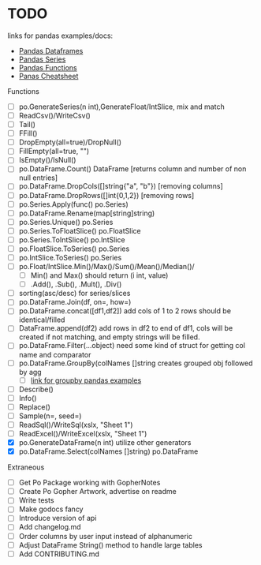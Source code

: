 # TODO

links for pandas examples/docs:

- [Pandas Dataframes](https://pandas.pydata.org/pandas-docs/stable/api.html#dataframe)
- [Pandas Series](https://pandas.pydata.org/pandas-docs/stable/api.html#series)
- [Pandas Functions](https://paulovasconcellos.com.br/28-useful-pandas-functions-you-might-not-know-de42c59db085)
- [Panas Cheatsheet](https://www.dataquest.io/blog/pandas-cheat-sheet/)

Functions

- [ ] po.GenerateSeries(n int),GenerateFloat/IntSlice, mix and match
- [ ] ReadCsv()/WriteCsv()
- [ ] Tail()
- [ ] FFill()
- [ ] DropEmpty(all=true)/DropNull()
- [ ] FillEmpty(all=true, "")
- [ ] IsEmpty()/IsNull()
- [ ] po.DataFrame.Count() DataFrame [returns column and number of non null entries]
- [ ] po.DataFrame.DropCols([]string{"a", "b"}) [removing columns]
- [ ] po.DataFrame.DropRows([]int{0,1,2}) [removing rows]
- [ ] po.Series.Apply(func() po.Series)
- [ ] po.DataFrame.Rename(map[string]string)
- [ ] po.Series.Unique() po.Series
- [ ] po.Series.ToFloatSlice() po.FloatSlice
- [ ] po.Series.ToIntSlice() po.IntSlice
- [ ] po.FloatSlice.ToSeries() po.Series
- [ ] po.IntSlice.ToSeries() po.Series
- [ ] po.Float/IntSlice.Min()/Max()/Sum()/Mean()/Median()/
  - [ ] Min() and Max() should return (i int, value)
  - [ ] .Add(), .Sub(), .Mult(), .Div()
- [ ] sorting(asc/desc) for series/slices
- [ ] po.DataFrame.Join(df, on=, how=)
- [ ] po.DataFrame.concat([df1,df2]) add cols of 1 to 2 rows should be identical/filled
- [ ] DataFrame.append(df2) add rows in df2 to end of df1, cols will be created if not matching, and empty strings will be filled.
- [ ] po.DataFrame.Filter(...object) need some kind of struct for getting col name and comparator
- [ ] po.DataFrame.GroupBy(colNames []string creates grouped obj followed by agg
  - [ ] [link for groupby pandas examples](https://towardsdatascience.com/pandas-tips-and-tricks-33bcc8a40bb9)
- [ ] Describe()
- [ ] Info()
- [ ] Replace()
- [ ] Sample(n=, seed=)
- [ ] ReadSql()/WriteSql(xslx, "Sheet 1")
- [ ] ReadExcel()/WriteExcel(xslx, "Sheet 1")
- [x] po.GenerateDataFrame(n int) utilize other generators
- [x] po.DataFrame.Select(colNames []string) po.DataFrame

Extraneous

- [ ] Get Po Package working with GopherNotes
- [ ] Create Po Gopher Artwork, advertise on readme
- [ ] Write tests
- [ ] Make godocs fancy
- [ ] Introduce version of api
- [ ] Add changelog.md
- [ ] Order columns by user input instead of alphanumeric
- [ ] Adjust DataFrame String() method to handle large tables
- [ ] Add CONTRIBUTING.md